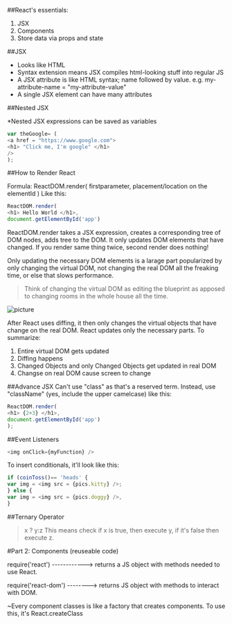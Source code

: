##React's essentials:

1. JSX
2. Components
3. Store data via props and state

##JSX

* Looks like HTML
* Syntax extension means JSX compiles html-looking stuff into regular JS
* A JSX attribute is like HTML syntax; name followed by value. e.g. my-attribute-name = "my-attribute-value"
* A single JSX element can have many attributes

##Nested JSX

*Nested JSX expressions can be saved as variables
```js
var theGoogle= (
<a href = "https://www.google.com">
<h1> "Click me, I'm google" </h1>
/>
);
```

##How to Render React

Formula:
ReactDOM.render(
firstparameter,
placement/location on the elementId
)
Like this:

```javascript
ReactDOM.render(
<h1> Hello World </h1>,
document.getElementById('app')
```


ReactDOM.render takes a JSX expression, creates a corresponding tree of DOM nodes, adds tree to the DOM. It only updates DOM elements that have changed. If you render same thing twice, second render does nothing!

Only updating the necessary DOM elements is a larage part popularized by only changing the virtual DOM, not changing the real DOM all the freaking time, or else that slows performance.

> Think of changing the virtual DOM as editing the blueprint as apposed to changing rooms in the whole house all the time.

![picture](http://media.lifehealthpro.com/lifehealthpro/article/2015/06/11/914-reality-vs-blueprint-515657165-738x415ts.jpg)

After React uses diffing, it then only changes the virtual objects that have change on the real DOM. React updates only the necessary parts. To summarize:
1. Entire virtual DOM gets updated
2. Diffing happens
3. Changed Objects and only Changed Objects get updated in real DOM
4. Changse on real DOM cause screen to change

##Advance JSX
Can't use "class" as that's a reserved term. Instead, use "className" (yes, include the upper camelcase) like this:

```js
ReactDOM.render(
<h1> {2+3} </h1>,
document.getElementById('app')
);
```

##Event Listeners

```js
<img onClick={myFunction} />
```

To insert conditionals, it'll look like this:

```js
if (coinToss()== 'heads' {
var img = <img src = {pics.kitty} />;
} else {
var img = <img src = {pics.doggy} />,
}
```

##Ternary Operator
> x ? y:z
This means check if x is true, then execute y, if it's false then execute z.


#Part 2: Components (reuseable code)

require('react') ------------> returns a JS object with methods needed to use React.

require('react-dom') --------> returns JS object with methods to interact with DOM.

~Every component classes is like a factory that creates components. To use this, it's React.createClass
